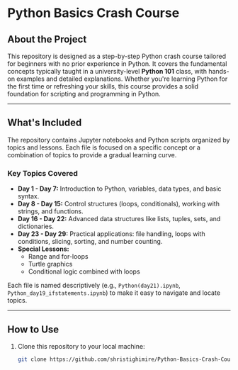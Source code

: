 # **Python Basics Crash Course**

## **About the Project**
This repository is designed as a step-by-step Python crash course tailored for beginners with no prior experience in Python. It covers the fundamental concepts typically taught in a university-level **Python 101** class, with hands-on examples and detailed explanations. Whether you're learning Python for the first time or refreshing your skills, this course provides a solid foundation for scripting and programming in Python.

---

## **What's Included**
The repository contains Jupyter notebooks and Python scripts organized by topics and lessons. Each file is focused on a specific concept or a combination of topics to provide a gradual learning curve.

### **Key Topics Covered**
- **Day 1 - Day 7:** Introduction to Python, variables, data types, and basic syntax.
- **Day 8 - Day 15:** Control structures (loops, conditionals), working with strings, and functions.
- **Day 16 - Day 22:** Advanced data structures like lists, tuples, sets, and dictionaries.
- **Day 23 - Day 29:** Practical applications: file handling, loops with conditions, slicing, sorting, and number counting.
- **Special Lessons:** 
  - Range and for-loops
  - Turtle graphics
  - Conditional logic combined with loops

Each file is named descriptively (e.g., `Python(day21).ipynb`, `Python_day19_ifstatements.ipynb`) to make it easy to navigate and locate topics.

---

## **How to Use**
1. Clone this repository to your local machine:
   ```bash
   git clone https://github.com/shristighimire/Python-Basics-Crash-Course.git
